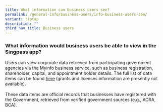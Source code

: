 ```yaml
---
title: What information can business users see?
permalink: /general-info/business-users/info-business-users-see/
variant: tiptap
description: ""
third_nav_title: Business users
---
```

<h3>What information would business users be able to view in the Singpass app?</h3>
<p>Users can view corporate data retrieved from participating government
agencies via the Myinfo business service, such as business registration,
shareholder, capital, and appointment holder details. The full list of
data items can be found <a href="https://www.singpass.gov.sg/myinfobusiness/data-items" rel="noopener" target="_blank"><u>here</u></a> (grants
and licenses information are presently not available).&nbsp;
<br>
<br>These data items are official records that businesses have registered
with the Government, retrieved from verified government sources (e.g.,
ACRA, BCA).</p>